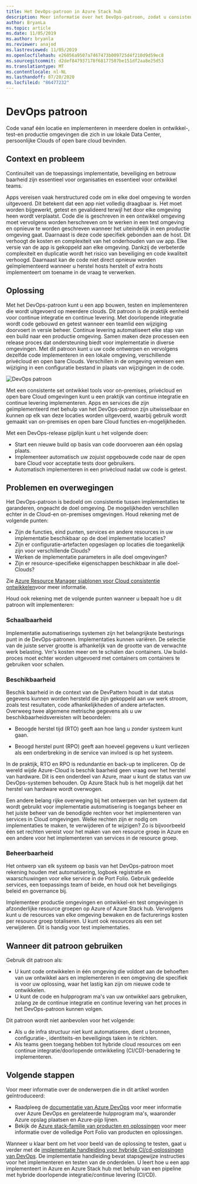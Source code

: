```yaml
---
title: Het DevOps-patroon in Azure Stack hub
description: Meer informatie over het DevOps-patroon, zodat u consistentie kunt garanderen tussen implementaties in Azure en Azure Stack hub.
author: BryanLa
ms.topic: article
ms.date: 11/05/2019
ms.author: bryanla
ms.reviewer: anajod
ms.lastreviewed: 11/05/2019
ms.openlocfilehash: e26056a9507a7467473b009725d4f210d9d59ec8
ms.sourcegitcommit: d2def847937178f68177507be151df2aa8e25d53
ms.translationtype: MT
ms.contentlocale: nl-NL
ms.lasthandoff: 07/20/2020
ms.locfileid: "86477232"
---
```

# <a name="devops-pattern"></a>DevOps patroon

Code vanaf één locatie en implementeren in meerdere doelen in ontwikkel-, test-en productie omgevingen die zich in uw lokale Data Center, persoonlijke Clouds of open bare cloud bevinden.

## <a name="context-and-problem"></a>Context en probleem

Continuïteit van de toepassings implementatie, beveiliging en betrouw baarheid zijn essentieel voor organisaties en essentieel voor ontwikkel teams.

Apps vereisen vaak herstructured code om in elke doel omgeving te worden uitgevoerd. Dit betekent dat een app niet volledig draagbaar is. Het moet worden bijgewerkt, getest en gevalideerd terwijl het door elke omgeving heen wordt verplaatst. Code die is geschreven in een ontwikkel omgeving moet vervolgens worden herschreven om te werken in een test omgeving en opnieuw te worden geschreven wanneer het uiteindelijk in een productie omgeving gaat. Daarnaast is deze code specifiek gebonden aan de host. Dit verhoogt de kosten en complexiteit van het onderhouden van uw app. Elke versie van de app is gekoppeld aan elke omgeving. Dankzij de verbeterde complexiteit en duplicatie wordt het risico van beveiliging en code kwaliteit verhoogd. Daarnaast kan de code niet direct opnieuw worden geïmplementeerd wanneer u herstel hosts herstelt of extra hosts implementeert om toename in de vraag te verwerken.

## <a name="solution"></a>Oplossing

Met het DevOps-patroon kunt u een app bouwen, testen en implementeren die wordt uitgevoerd op meerdere clouds. Dit patroon is de praktijk eenheid voor continue integratie en continue levering. Met doorlopende integratie wordt code gebouwd en getest wanneer een teamlid een wijziging doorvoert in versie beheer. Continue levering automatiseert elke stap van een build naar een productie omgeving. Samen maken deze processen een release proces dat ondersteuning biedt voor implementatie in diverse omgevingen. Met dit patroon kunt u uw code ontwerpen en vervolgens dezelfde code implementeren in een lokale omgeving, verschillende privécloud en open bare Clouds. Verschillen in de omgeving vereisen een wijziging in een configuratie bestand in plaats van wijzigingen in de code.

![DevOps patroon](media/pattern-cicd-pipeline/hybrid-ci-cd.png)

Met een consistente set ontwikkel tools voor on-premises, privécloud en open bare Cloud omgevingen kunt u een praktijk van continue integratie en continue levering implementeren. Apps en services die zijn geïmplementeerd met behulp van het DevOps-patroon zijn uitwisselbaar en kunnen op elk van deze locaties worden uitgevoerd, waarbij gebruik wordt gemaakt van on-premises en open bare Cloud functies en-mogelijkheden.

Met een DevOps-release pijplijn kunt u het volgende doen:

- Start een nieuwe build op basis van code doorvoeren aan één opslag plaats.
- Implementeer automatisch uw zojuist opgebouwde code naar de open bare Cloud voor acceptatie tests door gebruikers.
- Automatisch implementeren in een privécloud nadat uw code is getest.

## <a name="issues-and-considerations"></a>Problemen en overwegingen

Het DevOps-patroon is bedoeld om consistentie tussen implementaties te garanderen, ongeacht de doel omgeving. De mogelijkheden verschillen echter in de Cloud-en on-premises omgevingen. Houd rekening met de volgende punten:

- Zijn de functies, eind punten, services en andere resources in uw implementatie beschikbaar op de doel implementatie locaties?
- Zijn er configuratie-artefacten opgeslagen op locaties die toegankelijk zijn voor verschillende Clouds?
- Werken de implementatie parameters in alle doel omgevingen?
- Zijn er resource-specifieke eigenschappen beschikbaar in alle doel-Clouds?

Zie [Azure Resource Manager sjablonen voor Cloud consistentie ontwikkelen](/azure/azure-resource-manager/templates-cloud-consistency)voor meer informatie.

Houd ook rekening met de volgende punten wanneer u bepaalt hoe u dit patroon wilt implementeren:

### <a name="scalability"></a>Schaalbaarheid

Implementatie automatiserings systemen zijn het belangrijkste besturings punt in de DevOps-patronen. Implementaties kunnen variëren. De selectie van de juiste server grootte is afhankelijk van de grootte van de verwachte werk belasting. Vm's kosten meer om te schalen dan containers. Uw build-proces moet echter worden uitgevoerd met containers om containers te gebruiken voor schalen.

### <a name="availability"></a>Beschikbaarheid

Beschik baarheid in de context van de DevPattern houdt in dat status gegevens kunnen worden hersteld die zijn gekoppeld aan uw werk stroom, zoals test resultaten, code afhankelijkheden of andere artefacten. Overweeg twee algemene metrische gegevens als u uw beschikbaarheidsvereisten wilt beoordelen:

- Beoogde herstel tijd (RTO) geeft aan hoe lang u zonder systeem kunt gaan.

- Beoogd herstel punt (RPO) geeft aan hoeveel gegevens u kunt verliezen als een onderbreking in de service van invloed is op het systeem.

In de praktijk, RTO en RPO is redundantie en back-up te impliceren. Op de wereld wijde Azure-Cloud is beschik baarheid geen vraag over het herstel van hardware. Dit is een onderdeel van Azure, maar u kunt de status van uw DevOps-systemen behouden. Op Azure Stack hub is het mogelijk dat het herstel van hardware wordt overwogen.

Een andere belang rijke overweging bij het ontwerpen van het systeem dat wordt gebruikt voor implementatie automatisering is toegangs beheer en het juiste beheer van de benodigde rechten voor het implementeren van services in Cloud omgevingen. Welke rechten zijn er nodig om implementaties te maken, te verwijderen of te wijzigen? Zo is bijvoorbeeld één set rechten vereist voor het maken van een resource groep in Azure en een andere voor het implementeren van services in de resource groep.

### <a name="manageability"></a>Beheerbaarheid

Het ontwerp van elk systeem op basis van het DevOps-patroon moet rekening houden met automatisering, logboek registratie en waarschuwingen voor elke service in de Port Folio. Gebruik gedeelde services, een toepassings team of beide, en houd ook het beveiligings beleid en governance bij.

Implementeer productie omgevingen en ontwikkel-en test omgevingen in afzonderlijke resource groepen op Azure of Azure Stack hub. Vervolgens kunt u de resources van elke omgeving bewaken en de facturerings kosten per resource groep totaliseren. U kunt ook resources als een set verwijderen. Dit is handig voor test implementaties.

## <a name="when-to-use-this-pattern"></a>Wanneer dit patroon gebruiken

Gebruik dit patroon als:

- U kunt code ontwikkelen in één omgeving die voldoet aan de behoeften van uw ontwikkel aars en implementeren in een omgeving die specifiek is voor uw oplossing, waar het lastig kan zijn om nieuwe code te ontwikkelen.
- U kunt de code en hulpprogram ma's van uw ontwikkel aars gebruiken, zolang ze de continue integratie en continue levering van het proces in het DevOps-patroon kunnen volgen.

Dit patroon wordt niet aanbevolen voor het volgende:

- Als u de infra structuur niet kunt automatiseren, dient u bronnen, configuratie-, identiteits-en beveiligings taken in te richten.
- Als teams geen toegang hebben tot hybride cloud resources om een continue integratie/doorlopende ontwikkeling (CI/CD)-benadering te implementeren.

## <a name="next-steps"></a>Volgende stappen

Voor meer informatie over de onderwerpen die in dit artikel worden geïntroduceerd:

- Raadpleeg de [documentatie van Azure DevOps](/azure/devops) voor meer informatie over Azure DevOps en gerelateerde hulpprogram ma's, waaronder Azure opslag plaatsen en Azure-pijp lijnen.
- Bekijk de [Azure stack-familie van producten en oplossingen](/azure-stack) voor meer informatie over de volledige Port Folio van producten en oplossingen.

Wanneer u klaar bent om het voor beeld van de oplossing te testen, gaat u verder met de [implementatie handleiding voor hybride CI/cd-oplossingen van DevOps](https://aka.ms/hybriddevopsdeploy). De implementatie handleiding bevat stapsgewijze instructies voor het implementeren en testen van de onderdelen. U leert hoe u een app implementeert in Azure en Azure Stack hub met behulp van een pipeline met hybride doorlopende integratie/continue levering (CI/CD).
